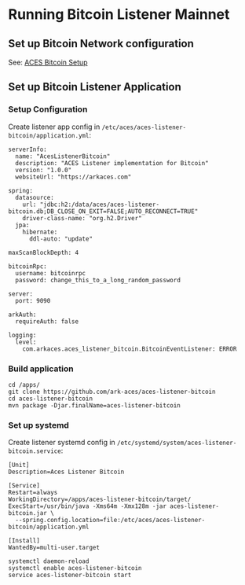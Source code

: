# Running Bitcoin Listener Mainnet


## Set up Bitcoin Network configuration

See: [ACES Bitcoin Setup](aces-bitcoin-setup.md)


## Set up Bitcoin Listener Application

### Setup Configuration

Create listener app config in `/etc/aces/aces-listener-bitcoin/application.yml`:

```
serverInfo:
  name: "AcesListenerBitcoin"
  description: "ACES Listener implementation for Bitcoin"
  version: "1.0.0"
  websiteUrl: "https://arkaces.com"
  
spring:
  datasource:
    url: "jdbc:h2:/data/aces/aces-listener-bitcoin.db;DB_CLOSE_ON_EXIT=FALSE;AUTO_RECONNECT=TRUE"
    driver-class-name: "org.h2.Driver"
  jpa:
    hibernate:
      ddl-auto: "update"

maxScanBlockDepth: 4

bitcoinRpc:
  username: bitcoinrpc
  password: change_this_to_a_long_random_password

server:
  port: 9090

arkAuth:
  requireAuth: false

logging:
  level:
    com.arkaces.aces_listener_bitcoin.BitcoinEventListener: ERROR
```

### Build application

```
cd /apps/
git clone https://github.com/ark-aces/aces-listener-bitcoin
cd aces-listener-bitcoin
mvn package -Djar.finalName=aces-listener-bitcoin
```

### Set up systemd

Create listener systemd config in `/etc/systemd/system/aces-listener-bitcoin.service`:

```
[Unit]
Description=Aces Listener Bitcoin

[Service]
Restart=always
WorkingDirectory=/apps/aces-listener-bitcoin/target/
ExecStart=/usr/bin/java -Xms64m -Xmx128m -jar aces-listener-bitcoin.jar \
  --spring.config.location=file:/etc/aces/aces-listener-bitcoin/application.yml

[Install]
WantedBy=multi-user.target
```

```
systemctl daemon-reload
systemctl enable aces-listener-bitcoin
service aces-listener-bitcoin start
```
